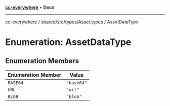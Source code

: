 [**cc-everywhere**](../../../../../index.md) • **Docs**

***

[cc-everywhere](../../../../../index.md) / [shared/src/types/Asset.types](../index.md) / AssetDataType

# Enumeration: AssetDataType

## Enumeration Members

| Enumeration Member | Value |
| ------ | ------ |
| `BASE64` | `"base64"` |
| `URL` | `"url"` |
| `BLOB` | `"blob"` |
